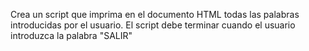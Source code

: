 Crea un script que imprima en el documento HTML todas las palabras introducidas por el usuario. El script debe terminar cuando el usuario introduzca la palabra "SALIR"